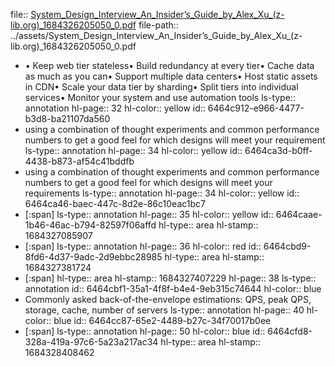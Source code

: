 file:: [System_Design_Interview_An_Insider’s_Guide_by_Alex_Xu_(z-lib.org)_1684326205050_0.pdf](../assets/System_Design_Interview_An_Insider’s_Guide_by_Alex_Xu_(z-lib.org)_1684326205050_0.pdf)
file-path:: ../assets/System_Design_Interview_An_Insider’s_Guide_by_Alex_Xu_(z-lib.org)_1684326205050_0.pdf

- • Keep web tier stateless• Build redundancy at every tier• Cache data as much as you can• Support multiple data centers• Host static assets in CDN• Scale your data tier by sharding• Split tiers into individual services• Monitor your system and use automation tools
  ls-type:: annotation
  hl-page:: 32
  hl-color:: yellow
  id:: 6464c912-e966-4477-b3d8-ba21107da560
- using a combination of thought experiments and common performance numbers to get a good feel for which designs will meet your requirement
  ls-type:: annotation
  hl-page:: 34
  hl-color:: yellow
  id:: 6464ca3d-b0ff-4438-b873-af54c41bddfb
- using a combination of thought experiments and common performance numbers to get a good feel for which designs will meet your requirements
  ls-type:: annotation
  hl-page:: 34
  hl-color:: yellow
  id:: 6464ca46-baec-447c-8d2e-86c10eac1bc7
- [:span]
  ls-type:: annotation
  hl-page:: 35
  hl-color:: yellow
  id:: 6464caae-1b46-46ac-b794-82597f06affd
  hl-type:: area
  hl-stamp:: 1684327085907
- [:span]
  ls-type:: annotation
  hl-page:: 36
  hl-color:: red
  id:: 6464cbd9-8fd6-4d37-9adc-2d9ebbc28985
  hl-type:: area
  hl-stamp:: 1684327381724
- [:span]
  hl-type:: area
  hl-stamp:: 1684327407229
  hl-page:: 38
  ls-type:: annotation
  id:: 6464cbf1-35a1-4f8f-b4e4-9eb315c74644
  hl-color:: blue
- Commonly asked back-of-the-envelope estimations: QPS, peak QPS, storage, cache, number of servers
  ls-type:: annotation
  hl-page:: 40
  hl-color:: blue
  id:: 6464cc87-65e2-4489-b27c-34f70017b0ee
- [:span]
  ls-type:: annotation
  hl-page:: 50
  hl-color:: blue
  id:: 6464cfd8-328a-419a-97c6-5a23a217ac34
  hl-type:: area
  hl-stamp:: 1684328408462